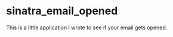 sinatra_email_opened
====================

This is a little application I wrote to see if your email gets opened. 
